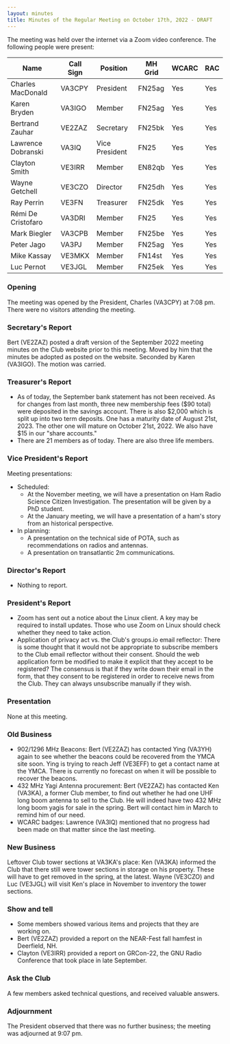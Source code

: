 ```yaml
---
layout: minutes
title: Minutes of the Regular Meeting on October 17th, 2022 - DRAFT
---
```

The meeting was held over the internet via a Zoom video conference.
The following people were present:

| Name                   | Call Sign  | Position         | MH Grid | WCARC | RAC |
|------------------------|------------|------------------|---------|-------|-----|
| Charles MacDonald      | VA3CPY     | President        | FN25ag  | Yes   | Yes |
| Karen Bryden           | VA3IGO     | Member           | FN25ag  | Yes   | Yes |
| Bertrand Zauhar        | VE2ZAZ     | Secretary        | FN25bk  | Yes   | Yes |
| Lawrence Dobranski     | VA3IQ      | Vice President   | FN25    | Yes   | Yes |
| Clayton Smith          | VE3IRR     | Member           | EN82qb  | Yes   | Yes |
| Wayne Getchell         | VE3CZO     | Director         | FN25dh  | Yes   | Yes |
| Ray Perrin             | VE3FN      | Treasurer        | FN25dk  | Yes   | Yes |
| Rémi De Cristofaro     | VA3DRI     | Member           | FN25    | Yes   | Yes |
| Mark Biegler           | VA3CPB     | Member           | FN25be  | Yes   | Yes |
| Peter Jago             | VA3PJ      | Member           | FN25ag  | Yes   | Yes |
| Mike Kassay            | VE3MKX     | Member           | FN14st  | Yes   | Yes |
| Luc Pernot             | VE3JGL     | Member           | FN25ek  | Yes   | Yes |


### Opening
The meeting was opened by the President, Charles (VA3CPY) at 7:08 pm.
There were no visitors attending the meeting.

### Secretary's Report
Bert (VE2ZAZ) posted a draft version of the September 2022 meeting minutes on the Club website prior to this meeting. Moved by him that the minutes be adopted as posted on the website. Seconded by Karen (VA3IGO). The motion was carried.

### Treasurer's Report
- As of today, the September bank statement has not been received. As for changes from last month, three new membership fees ($90 total) were deposited in the savings account. There is also $2,000 which is split up into two term deposits. One has a maturity date of August 21st, 2023. The other one will mature on October 21st, 2022. We also have $15 in our "share accounts."
- There are 21 members as of today. There are also three life members.

### Vice President's Report
Meeting presentations:
- Scheduled:
   - At the November meeting, we will have a presentation on Ham Radio Science Citizen Investigation. The presentation will be given by a PhD student.
   - At the January meeting, we will have a presentation of a ham's story from an historical perspective.
- In planning:
   - A presentation on the technical side of POTA, such as recommendations on radios and antennas.
   - A presentation on transatlantic 2m communications.

### Director's Report
- Nothing to report.

### President's Report
- Zoom has sent out a notice about the Linux client. A key may be required to install updates. Those who use Zoom on Linux should check whether they need to take action.
- Application of privacy act vs. the Club's groups.io email reflector:  There is some thought that it would not be appropriate to subscribe members to the Club email reflector without their consent. Should the web application form be modified to make it explicit that they accept to be registered? The consensus is that if they write down their email in the form, that they consent to be registered in order to receive news from the Club. They can always unsubscribe manually if they wish.

### Presentation
None at this meeting.

### Old Business
- 902/1296 MHz Beacons: Bert (VE2ZAZ) has contacted Ying (VA3YH) again to see whether the beacons could be recovered from the YMCA site soon. Ying is trying to reach Jeff (VE3EFF) to get a contact name at the YMCA. There is currently no forecast on when it will be possible to recover the beacons.
- 432 MHz Yagi Antenna procurement: Bert (VE2ZAZ) has contacted Ken (VA3KA), a former Club member, to find out whether he had one UHF long boom antenna to sell to the Club. He will indeed have two 432 MHz long boom yagis for sale in the spring. Bert will contact him in March to remind him of our need.
- WCARC badges: Lawrence (VA3IQ) mentioned that no progress had been made on that matter since the last meeting.

### New Business
Leftover Club tower sections at VA3KA's place: Ken (VA3KA) informed the Club that there still were tower sections in storage on his property. These will have to get removed in the spring, at the latest. Wayne (VE3CZO) and Luc (VE3JGL) will visit Ken's place in November to inventory the tower sections.

### Show and tell
- Some members showed various items and projects that they are working on.
- Bert (VE2ZAZ) provided a report on the NEAR-Fest fall hamfest in Deerfield, NH.
- Clayton (VE3IRR) provided a report on GRCon-22, the GNU Radio Conference that took place in late September.

### Ask the Club
A few members asked technical questions, and received valuable answers.

### Adjournment
The President observed that there was no further business; the meeting was adjourned at 9:07 pm.
